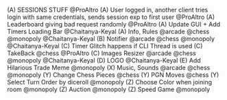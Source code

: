 (A) SESSIONS STUFF @ProAltro
(A) User logged in, another client tries login with same credentials, sends session exp to first user @ProAltro
(A) Leaderboard giving bad request randomly @ProAltro
(A) Update GUI + Add Timers Loading Bar @Chaitanya-Keyal
(A) Info, Rules @arcade @chess @monopoly @Chaitanya-Keyal
(B) Notifier @arcade @chess @monopoly @Chaitanya-Keyal
(C) Timer Glitch happens if CLI Thread is used
(C) TakeBack @chess @ProAltro
(C) Images Resizer @arcade @chess @monopoly @Chaitanya-Keyal
(D) LOGO @Chaitanya-Keyal
(E) Add Hilarious Trade Meme @monopoly
(X) Music, Sounds @arcade @chess @monopoly
(Y) Change Chess Pieces @chess
(Y) PGN Moves @chess
(Y) Select Turn Order by diceroll @monopoly
(Z) Choose Color when joining room @monopoly
(Z) Auction @monopoly
(Z) Speed Game @monopoly

